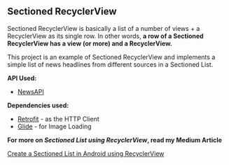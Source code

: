 ## Sectioned RecyclerView

Sectioned RecyclerView is basically a list of a number of views + a RecyclerView as its single row. In other words, **a row of a Sectioned RecyclerView has a view (or more) and a RecyclerView.**

This project is an example of Sectioned RecyclerView and implements a simple list of news headlines from different sources in a Sectioned List.


**API Used:**
* [NewsAPI](https://newsapi.org)

**Dependencies used:**
* [Retrofit](https://square.github.io/retrofit/) - as the HTTP Client
* [Glide](https://bumptech.github.io/glide/) - for Image Loading

**For more on _Sectioned List using RecyclerView_, read my Medium Article**

[Create a Sectioned List in Android using RecyclerView](https://prezrohit.medium.com/sectioned-list-recyclerview-android-85cfaca935c1)

